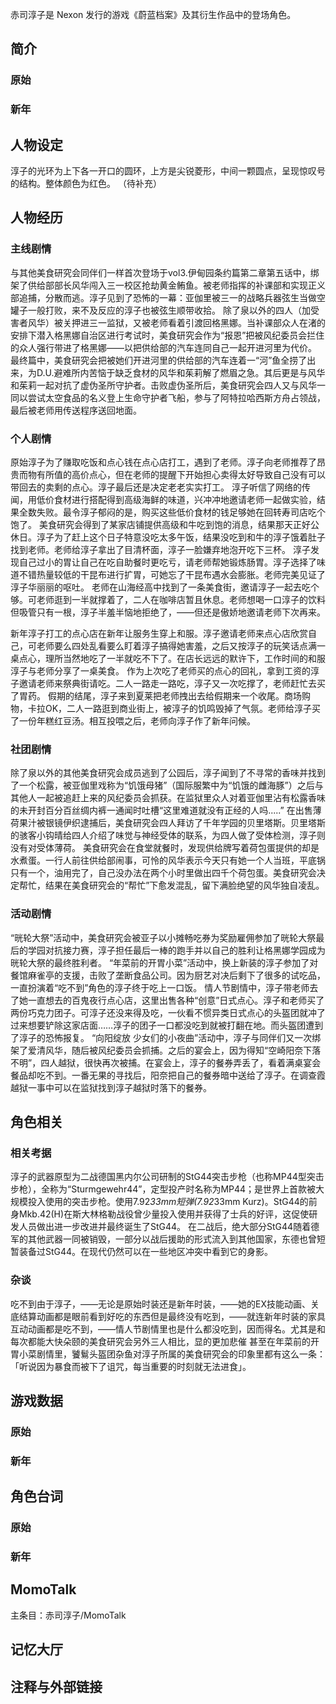 赤司淳子是 Nexon 发行的游戏《蔚蓝档案》及其衍生作品中的登场角色。

## 简介

### 原始

### 新年

## 人物设定
淳子的光环为上下各一开口的圆环，上方是尖锐菱形，中间一颗圆点，呈现惊叹号的结构。整体颜色为红色。
（待补充）

## 人物经历

### 主线剧情
与其他美食研究会同伴们一样首次登场于vol3.伊甸园条约篇第二章第五话中，绑架了供给部部长风华闯入三一校区抢劫黄金鲔鱼。被老师指挥的补课部和实现正义部追捕，分散而逃。淳子见到了恐怖的一幕：亚伽里被三一的战略兵器弦生当做空罐子一般打败，来不及反应的淳子也被弦生顺带收拾。
除了泉以外的四人（加受害者风华）被关押进三一监狱，又被老师看着引渡回格黑娜。当补课部众人在渚的安排下潜入格黑娜自治区进行考试时，美食研究会作为“报恩”把被风纪委员会拦住的众人强行带进了格黑娜——以把供给部的汽车连同自己一起开进河里为代价。
最终篇中，美食研究会把被她们开进河里的供给部的汽车连着一“河”鱼全捞了出来，为D.U.避难所内苦恼于缺乏食材的风华和茱莉解了燃眉之急。其后更是与风华和茱莉一起对抗了虚伪圣所守护者。击败虚伪圣所后，美食研究会四人又与风华一同以尝试太空食品的名义登上生命守护者飞船，参与了阿特拉哈西斯方舟占领战，最后被老师用传送程序送回地面。

### 个人剧情
原始淳子为了赚取吃饭和点心钱在点心店打工，遇到了老师。淳子向老师推荐了昂贵而物有所值的高价点心，但在老师的提醒下开始担心卖得太好导致自己没有可以带回去的卖剩的点心。淳子最后还是决定老老实实打工。
淳子听信了网络的传闻，用低价食材进行搭配得到高级海鲜的味道，兴冲冲地邀请老师一起做实验，结果全数失败。最令淳子郁闷的是，购买这些低价食材的钱足够她在回转寿司店吃个饱了。
美食研究会得到了某家店铺提供高级和牛吃到饱的消息，结果那天正好公休日。淳子为了赶上这个日子特意没吃太多午饭，结果没吃到和牛的淳子饿着肚子找到老师。老师给淳子拿出了目清杯面，淳子一脸嫌弃地泡开吃下三杯。
淳子发现自己过小的胃让自己在吃自助餐时更吃亏，请老师帮她锻炼肠胃。淳子选择了味道不错热量较低的干昆布进行扩胃，可她忘了干昆布遇水会膨胀。老师完美见证了淳子华丽丽的呕吐。
老师在山海经高中找到了一条美食街，邀请淳子一起去吃个够。可老师逛到一半就撑着了，二人在咖啡店暂且休息。老师想喝一口淳子的饮料但吸管只有一根，淳子半羞半恼地拒绝了，——但还是傲娇地邀请老师下次再来。

新年淳子打工的点心店在新年让服务生穿上和服。淳子邀请老师来点心店欣赏自己，可老师要么四处乱看要么盯着淳子搞得她害羞，之后又按淳子的玩笑话点满一桌点心，理所当然地吃了一半就吃不下了。在店长远远的默许下，工作时间的和服淳子与老师分享了一桌美食。
作为上次吃了老师买的点心的回礼，拿到工资的淳子邀请老师来祭典街请吃。二人一路走一路吃，淳子又一次吃撑了，老师赶忙去买了胃药。
假期的结尾，淳子来到夏莱把老师拽出去给假期来一个收尾。商场购物，卡拉OK，二人一路逛到商业街上，被淳子的饥鸣毁掉了气氛。老师给淳子买了一份年糕红豆汤。相互投喂之后，老师向淳子作了新年问候。

### 社团剧情
除了泉以外的其他美食研究会成员逃到了公园后，淳子闻到了不寻常的香味并找到了一个松露，被亚伽里戏称为“饥饿母猪”（国际服繁中为“饥饿的雌海豚”）之后与其他人一起被追赶上来的风纪委员会抓获。在监狱里众人对着亚伽里沾有松露香味的未开封百分百丝绸内裤一通闻时吐槽“这里难道就没有正经的人吗.....”
在出售薄荷果汁被银镜伊织逮捕后，美食研究会四人拜访了千年学园的贝里塔斯。贝里塔斯的骇客小钩晴给四人介绍了味觉与神经受体的联系，为四人做了受体检测，淳子则没有对受体薄荷。
美食研究会在食堂就餐时，发现供给牌写着荷包蛋提供的却是水煮蛋。一行人前往供给部闹事，可怜的风华表示今天只有她一个人当班，平底锅只有一个，油用完了，自己没办法在两个小时里做出四千个荷包蛋。美食研究会决定帮忙，结果在美食研究会的“帮忙”下愈发混乱，留下满脸绝望的风华独自凌乱。

### 活动剧情
“晄轮大祭”活动中，美食研究会被亚子以小摊畅吃券为奖励雇佣参加了晄轮大祭最后的学园对抗接力赛，淳子担任最后一棒的跑手并以自己的胜利让格黑娜学园成为晄轮大祭的最终胜利者。
“年菜前的开胃小菜”活动中，换上新装的淳子参加了对餐馆麻雀亭的支援，击败了垄断食品公司。因为厨艺对决后剩下了很多的试吃品，一直扮演着“吃不到”角色的淳子终于吃上一口饭。
情人节剧情中，淳子带老师去了她一直想去的百鬼夜行点心店，这里出售各种“创意”日式点心。淳子和老师买了两份巧克力团子。可淳子还没来得及吃，一伙看不惯异类日式点心的头盔团就冲了过来想要铲除这家店面……淳子的团子一口都没吃到就被打翻在地。而头盔团遭到了淳子的恐怖报复。
“向阳绽放 少女们的小夜曲”活动中，淳子与同伴们又一次绑架了爱清风华，随后被风纪委员会抓捕。之后的宴会上，因为得知“空崎阳奈下落不明”，四人越狱，很快再次被捕。在宴会上，淳子的餐券弄丢了，看着满桌宴会餐品却吃不到。一番无果的寻找后，阳奈把自己的餐券暗中送给了淳子。在调查霞越狱一事中可以在监狱找到淳子越狱时落下的餐券。

## 角色相关

### 相关考据
淳子的武器原型为二战德国黑内尔公司研制的StG44突击步枪（也称MP44型突击步枪），全称为“Sturmgewehr44”，定型投产时名称为MP44；是世界上首款被大规模投入使用的突击步枪。使用7.92*33mm短弹(7.92*33mm Kurz)。StG44的前身Mkb.42(H)在斯大林格勒战役曾少量投入使用并获得了士兵的好评，这促使研发人员做出进一步改进并最终诞生了StG44。
在二战后，绝大部分StG44随着德军的其他武器一同被销毁，一部分以战后援助的形式流入到其他国家，东德也曾短暂装备过StG44。在现代仍然可以在一些地区冲突中看到它的身影。

### 杂谈
吃不到由于淳子，——无论是原始时装还是新年时装，——她的EX技能动画、关底结算动画都是眼前看到好吃的东西但是最终没有吃到，——就连新年时装的家具互动动画都是吃不到，——情人节剧情里也是什么都没吃到，因而得名。尤其是和每次都能大快朵颐的美食研究会另外三人相比，显的更加悲催
甚至在年菜前的开胃小菜剧情里，饕鬄头盔团杂鱼对淳子所属的美食研究会的印象里都有这么一条：「听说因为暴食而被下了诅咒，每当重要的时刻就无法进食」。

## 游戏数据

### 原始

### 新年

## 角色台词

### 原始

### 新年

## MomoTalk
主条目：赤司淳子/MomoTalk

## 记忆大厅

		

## 注释与外部链接